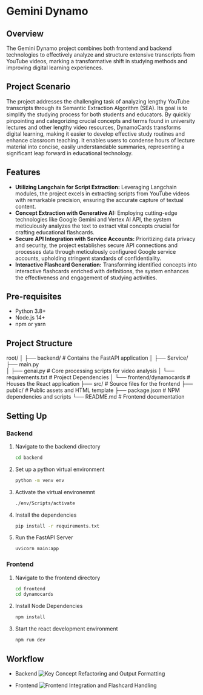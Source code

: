 # Gemini Dynamo

## Overview
The Gemini Dynamo project combines both frontend and backend technologies to effectively analyze and structure extensive transcripts from YouTube videos, marking a transformative shift in studying methods and improving digital learning experiences.

## Project Scenario
The project addresses the challenging task of analyzing lengthy YouTube transcripts through its Semantic Extraction Algorithm (SEA). Its goal is to simplify the studying process for both students and educators. By quickly pinpointing and categorizing crucial concepts and terms found in university lectures and other lengthy video resources, DynamoCards transforms digital learning, making it easier to develop effective study routines and enhance classroom teaching. It enables users to condense hours of lecture material into concise, easily understandable summaries, representing a significant leap forward in educational technology.

## Features

- **Utilizing Langchain for Script Extraction:** Leveraging Langchain modules, the project excels in extracting scripts from YouTube videos with remarkable precision, ensuring the accurate capture of textual content.
- **Concept Extraction with Generative AI:** Employing cutting-edge technologies like Google Gemini and Vertex AI API, the system meticulously analyzes the text to extract vital concepts crucial for crafting educational flashcards.
- **Secure API Integration with Service Accounts:** Prioritizing data privacy and security, the project establishes secure API connections and processes data through meticulously configured Google service accounts, upholding stringent standards of confidentiality.
- **Interactive Flashcard Generation:** Transforming identified concepts into interactive flashcards enriched with definitions, the system enhances the effectiveness and engagement of studying activities.

## Pre-requisites

- Python 3.8+
- Node.js 14+
- npm or yarn
  
## Project Structure

root/
│
├── backend/                 # Contains the FastAPI application
│   ├── Service/
          ├── main.py              
│   ├── genai.py             # Core processing scripts for video analysis
│   └── requirements.txt     # Project Dependencies
│
└── frontend/dynamocards               # Houses the React application
    ├── src/                 # Source files for the frontend
    ├── public/              # Public assets and HTML template
    ├── package.json         # NPM dependencies and scripts
    └── README.md            # Frontend documentation

## Setting Up

### Backend

1. Navigate to the backend directory
   ```sh
   cd backend
2. Set up a python virtual environment
   ```sh
   python -m venv env
3. Activate the virtual environemnt
   ```sh
   ./env/Scripts/activate
4. Install the dependencies
   ```sh
   pip install -r requirements.txt
5. Run the FastAPI Server
   ```sh
   uvicorn main:app

### Frontend

1. Navigate to the frontend directory
   ```sh
   cd frontend
   cd dynamocards
2. Install Node Dependencies
   ```sh
   npm install
3. Start the react development environment
   ```sh
   npm run dev

## Workflow

- Backend
  ![Key Concept Refactoring and Output Formatting](https://github.com/mayankpujara/gemini-dynamo/assets/76840933/1351bcbe-9ef3-4606-a54f-9799b854b0e8)

- Frontend
  ![Frontend Integration and Flashcard Handling](https://github.com/mayankpujara/gemini-dynamo/assets/76840933/17a940cc-f624-4b35-9ed4-371a65c74072)
